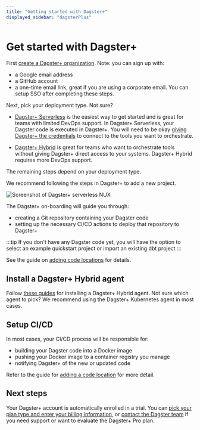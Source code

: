 ```yaml
---
title: "Getting started with Dagster+"
displayed_sidebar: "dagsterPlus"
---
```


# Get started with Dagster+

First [create a Dagster+ organization](https://dagster.plus/signup). Note: you can sign up with:
- a Google email address
- a GitHub account
- a one-time email link, great if you are using a corporate email. You can setup SSO after completing these steps.

Next, pick your deployment type. Not sure?

- [Dagster+ Serverless](/dagster-plus/deployment/serverless) is the easiest way to get started and is great for teams with limited DevOps support. In Dagster+ Serverless, your Dagster code is executed in Dagster+. You will need to be okay [giving Dagster+ the credentials](/dagster-plus/deployment/environment-variables) to connect to the tools you want to orchestrate.

- [Dagster+ Hybrid](/dagster-plus/deployment/hybrid) is great for teams who want to orchestrate tools without giving Dagster+ direct access to your systems. Dagster+ Hybrid requires more DevOps support.

The remaining steps depend on your deployment type.

<Tabs>
<TabItem value="serverless" label="Dagster+ Serverless">

We recommend following the steps in Dagster+ to add a new project.

![Screenshot of Dagster+ serverless NUX](/img/placeholder.svg)

The Dagster+ on-boarding will guide you through:
- creating a Git repository containing your Dagster code
- setting up the necessary CI/CD actions to deploy that repository to Dagster+

:::tip
If you don't have any Dagster code yet, you will have the option to select an example quickstart project or import an existing dbt project
:::

See the guide on [adding code locations](/dagster-plus/deployment/code-locations) for details.
</TabItem>

<TabItem value="hybrid" label="Dagster+ Hybrid">

## Install a Dagster+ Hybrid agent

Follow [these guides](/dagster-plus/deployment/hybrid) for installing a Dagster+ Hybrid agent. Not sure which agent to pick? We recommend using the Dagster+ Kubernetes agent in most cases.


## Setup CI/CD

In most cases, your CI/CD process will be responsible for:
- building your Dagster code into a Docker image
- pushing your Docker image to a container registry you manage
- notifying Dagster+ of the new or updated code

Refer to the guide for [adding a code location](/dagster-plus/deployment/code-locations) for more detail.

</TabItem>
</Tabs>


## Next steps

Your Dagster+ account is automatically enrolled in a trial. You can [pick your plan type and enter your billing information](/dagster-plus/settings), or [contact the Dagster team](https://dagster.io/contact) if you need support or want to evaluate the Dagster+ Pro plan.
